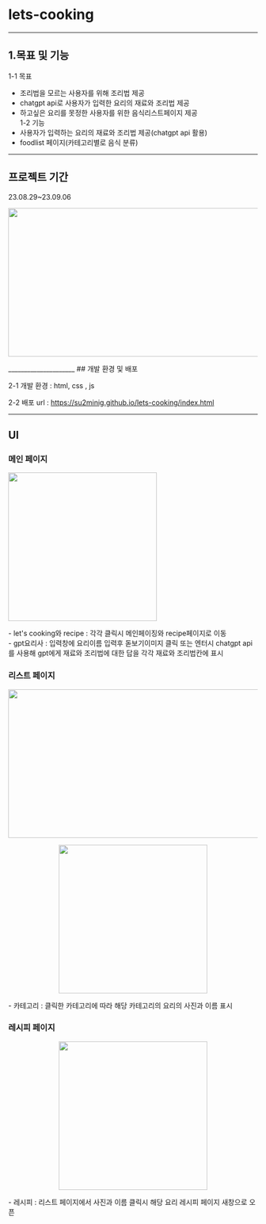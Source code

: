 # lets-cooking
_______________________
## 1.목표 및 기능
1-1  목표
* 조리법을 모르는 사용자를 위해 조리법 제공
* chatgpt api로 사용자가 입력한 요리의 재료와 조리법 제공
* 하고싶은 요리를 못정한 사용자를 위한 음식리스트페이지 제공  
1-2 기능
* 사용자가 입력하는 요리의 재료와 조리법 제공(chatgpt api 활용)
* foodlist 페이지(카테고리별로 음식 분류)
_____________________
## 프로젝트 기간

23.08.29~23.09.06

<p>
  <img src="https://github.com/su2minig/lets-cooking/assets/141402694/b78b9f12-950e-46aa-bfe9-0352e7be6ebf" width="600px" height="300px">
</p>
_____________________
## 개발 환경 및 배포
  
  2-1 개발 환경 : html, css , js
 
  2-2 배포 url : https://su2minig.github.io/lets-cooking/index.html
___________________
## UI
### 메인 페이지

<p>
  <img src="https://github.com/su2minig/lets-cooking/assets/141402694/df3c2cf3-9cf3-401c-839b-10bff5754d00" "600px" height="300px">
</p>
- let's cooking와 recipe : 각각 클릭시 메인페이징와 recipe페이지로 이동<br>
- gpt요리사 : 입력창에 요리이름 입력후 돋보기이미지 클릭 또는 엔터시 chatgpt api를 사용해 gpt에게 재료와 조리법에 대한 답을 각각 재료와 조리법칸에 표시

### 리스트 페이지

<p align="center">
  <img src="https://github.com/su2minig/lets-cooking/assets/141402694/5cd2bed9-a543-4e51-8abb-3dd8b195d365" width="600px" height="300px">
</p>
<p align="center">
  <img src="https://github.com/su2minig/lets-cooking/assets/141402694/14bae50c-767e-48e8-b7b3-47759de14ac6" "600px" height="300px">
</p>
- 카테고리 : 클릭한 카테고리에 따라 해당 카테고리의 요리의 사진과 이름 표시 

### 레시피 페이지

<p align="center">
  <img src="https://github.com/su2minig/lets-cooking/assets/141402694/e0967a2f-adea-40c6-aa3e-419ed7c4ef99" "600px" height="300px">
</p>
- 레시피 : 리스트 페이지에서 사진과 이름 클릭시 해당 요리 레시피 페이지 새창으로 오픈
